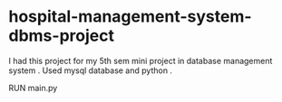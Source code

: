# hospital-management-system-dbms-project
I had this project for my 5th sem mini project in database management system . Used mysql database and python .

RUN main.py
